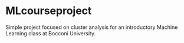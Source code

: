 # MLcourseproject
Simple project focused on cluster analysis for an introductory Machine Learning class at Bocconi University.
